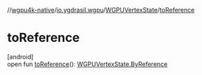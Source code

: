 //[wgpu4k-native](../../../index.md)/[io.ygdrasil.wgpu](../index.md)/[WGPUVertexState](index.md)/[toReference](to-reference.md)

# toReference

[android]\
open fun [toReference](to-reference.md)(): [WGPUVertexState.ByReference](../../io.ygdrasil.wgpu.android/-w-g-p-u-vertex-state/-by-reference/index.md)